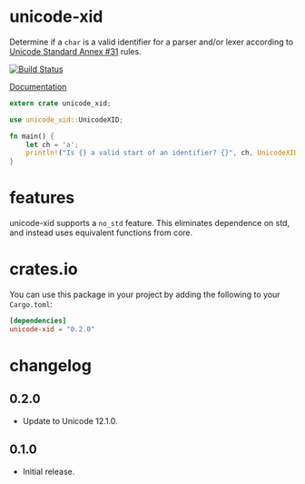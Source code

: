 # unicode-xid

Determine if a `char` is a valid identifier for a parser and/or lexer according to
[Unicode Standard Annex #31](http://www.unicode.org/reports/tr31/) rules.

[![Build Status](https://travis-ci.org/unicode-rs/unicode-xid.svg)](https://travis-ci.org/unicode-rs/unicode-xid)

[Documentation](https://unicode-rs.github.io/unicode-xid/unicode_xid/index.html)

```rust
extern crate unicode_xid;

use unicode_xid::UnicodeXID;

fn main() {
    let ch = 'a';
    println!("Is {} a valid start of an identifier? {}", ch, UnicodeXID::is_xid_start(ch));
}
```

# features

unicode-xid supports a `no_std` feature. This eliminates dependence
on std, and instead uses equivalent functions from core.

# crates.io

You can use this package in your project by adding the following
to your `Cargo.toml`:

```toml
[dependencies]
unicode-xid = "0.2.0"
```

# changelog

## 0.2.0

- Update to Unicode 12.1.0.

## 0.1.0

- Initial release.
